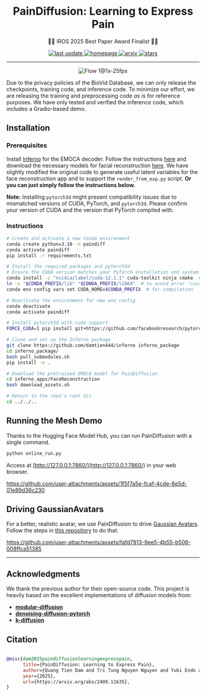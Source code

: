 <div align="center">

# PainDiffusion: Learning to Express Pain
<p>
🦾🔥 IROS 2025 Best Paper Award Finalist 🦾🔥
</p>
<!-- Badges -->
<p>
  <a href="">
    <img src="https://img.shields.io/github/last-commit/ais-lab/paindiffusion" alt="last update" />
  </a>
  <a href="https://damtien444.github.io/paindf/">
    <img src="https://img.shields.io/badge/Project%20Website-blue?logo=github&labelColor=black&link=https%3A%2F%damtien444.github.io%2Fpaindf" alt="homepage" />
  </a>
  <a href="https://arxiv.org/pdf/2409.11635">
    <img src="https://img.shields.io/badge/arXiv-2409.11635-B31B1B" alt="arxiv" />
  </a>
  <a href="https://github.com/ais-lab/paindiffusion/stargazers">
    <img src="https://img.shields.io/github/stars/ais-lab/paindiffusion" alt="stars" />
  </a>
</p>


</div>

---

<div align="center">
   
![Flow 1@1x-25fps](https://github.com/user-attachments/assets/41bf9e82-d544-4ee2-b9e5-bfcf2f7abbe8)

</div>

Due to the privacy policies of the BioVid Database, we can only release the checkpoints, training code, and inference code. To minimize our effort, we are releasing the training and preprocessing code *as is* for reference purposes. We have only tested and verified the inference code, which includes a Gradio-based demo.

## Installation

### Prerequisites
Install [Inferno](https://github.com/radekd91/inferno) for the EMOCA decoder. Follow the instructions [here](https://github.com/damtien444/inferno?tab=readme-ov-file#installation) and download the necessary models for facial reconstruction [here](https://github.com/damtien444/inferno?tab=readme-ov-file#installation). We have slightly modified the original code to generate useful latent variables for the face reconstruction app and to support the `render_from_exp.py` script. **Or you can just simply follow the instructions below.**

**Note:**  Installing `pytorch3d` might present compatibility issues due to mismatched versions of CUDA, PyTorch, and `pytorch3d`. Please confirm your version of CUDA and the version that PyTorch compiled with.

### Instructions

```bash
# Create and activate a new Conda environment
conda create python=3.10 -n paindiff 
conda activate paindiff
pip install -r requirements.txt

# Install the required packages and pytorch3d
# Ensure the CUDA version matches your PyTorch installation and system configuration: https://pytorch.org/get-started/locally/
conda install -c "nvidia/label/cuda-12.1.1" cuda-toolkit ninja cmake  # use the right CUDA version that you saw when run the requirement installation
ln -s "$CONDA_PREFIX/lib" "$CONDA_PREFIX/lib64"  # to avoid error "/usr/bin/ld: cannot find -lcudart"
conda env config vars set CUDA_HOME=$CONDA_PREFIX  # for compilation

# Reactivate the environment for new env config
conda deactivate
conda activate paindiff

# Install pytorch3d with cuda support
FORCE_CUDA=1 pip install git+https://github.com/facebookresearch/pytorch3d.git@stable

# Clone and set up the Inferno package
git clone https://github.com/damtien444/inferno inferno_package
cd inferno_package/
bash pull_submodules.sh
pip install -e .

# Download the pretrained EMOCA model for PainDiffusion
cd inferno_apps/FaceReconstruction
bash download_assets.sh

# Return to the repo's root dir
cd ../../..
```


## Running the Mesh Demo

Thanks to the Hugging Face Model Hub, you can run PainDiffusion with a single command.

```bash
python online_run.py
```
Access at [http://127.0.0.1:7860/](http://127.0.0.1:7860/) in your web browser.

https://github.com/user-attachments/assets/1f5f7a5e-fcaf-4cde-8e5d-01e89d36c230

## Driving GaussianAvatars

For a better, realistic avatar, we use PainDiffusion to drive [Gaussian Avatars](https://github.com/ShenhanQian/GaussianAvatars/tree/669ee0e428e6dbfa552c63d75df53234c42cfbbd). Follow the steps in [this repository](https://github.com/ais-lab/gaussiansp-paindiffusion) to do that.

https://github.com/user-attachments/assets/fafd7913-9ee5-4b55-b506-008ffca51385

---

## Acknowledgments

We thank the previous author for their open-source code. This project is heavily based on the excellent implementations of diffusion models from:  
- [**modular-diffusion**](https://github.com/myscience/modular-diffusion)  
- [**denoising-diffusion-pytorch**](https://github.com/lucidrains/denoising-diffusion-pytorch)  
- [**k-diffusion**](https://github.com/crowsonkb/k-diffusion)  


## Citation

```bibtex

@misc{dam2025paindiffusionlearningexpresspain,
      title={PainDiffusion: Learning to Express Pain}, 
      author={Quang Tien Dam and Tri Tung Nguyen Nguyen and Yuki Endo and Dinh Tuan Tran and Joo-Ho Lee},
      year={2025},
      url={https://arxiv.org/abs/2409.11635}, 
}

```

